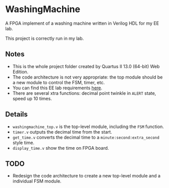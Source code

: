 # WashingMachine

A FPGA implement of a washing machine written in Verilog HDL for my EE lab.

This project is correctly run in my lab. 

## Notes
- This is the whole project folder created by Quartus II 13.0 (64-bit) Web Edition.
- The code architecture is not very appropriate: the top module should be a new module to control the FSM, timer, etc.
- You can find this EE lab requirements [here](http://jpkc.fudan.edu.cn/picture/article/239/3b/4f/366c2032433cb26d64a588021279/f372c64a-7a69-47a2-967a-5ab340428ce6.pdf). 
- There are several xtra functions: decimal point twinkle in `ALERT` state, speed up 10 times. 

## Details
- `washingmachine_top.v` is the top-level module, including the `FSM` function.
- `timer.v` outputs the decimal time from the start.
- `get_time.v` converts the decimal time to a `minute:second:extra_second` style time.
- `display_time.v` show the time on FPGA board.

## TODO
- Redesign the code architecture to create a new top-level module and a individual FSM module.
